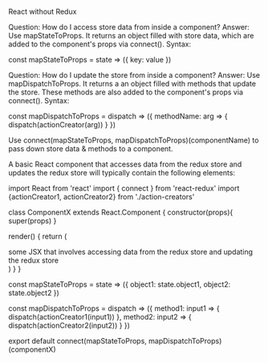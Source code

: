 React without Redux

Question: How do I access store data from inside a component?
Answer: Use mapStateToProps. It returns an object filled with store data, which are added to the component's props via connect().
Syntax:

const mapStateToProps = state => ({
   key:  value
})

Question: How do I update the store from inside a component?
Answer: Use mapDispatchToProps. It returns a an object filled with methods that update the store. These methods are also added to the component's props via connect().
Syntax:

const mapDispatchToProps = dispatch => ({
   methodName: arg => {
      dispatch(actionCreator(arg))
   }
})

Use connect(mapStateToProps, mapDispatchToProps)(componentName) to pass down store data & methods to a component.


A basic React component that accesses data from the redux store and updates the redux store will typically contain the following elements:

import React from 'react'
import { connect } from 'react-redux'
import {actionCreator1, actionCreator2} from './action-creators'


class ComponentX extends React.Component {
  constructor(props){
     super(props)
  }

  render() {
    return (
      <div>
        some JSX that involves accessing data from the redux store
        and updating the redux store
      </div>
    )
  }
}

const mapStateToProps = state => ({
  object1: state.object1,
  object2: state.object2
})

const mapDispatchToProps = dispatch => ({
  method1: input1 => {
    dispatch(actionCreator1(input1))
  },
  method2: input2 => {
    dispatch(actionCreator2(input2))
  }
})

export default connect(mapStateToProps, mapDispatchToProps)(componentX)
